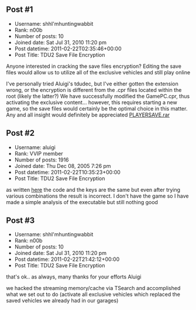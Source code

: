 ## Post #1
- Username: shhI'mhuntingwabbit
- Rank: n00b
- Number of posts: 10
- Joined date: Sat Jul 31, 2010 11:20 pm
- Post datetime: 2011-02-22T02:35:46+00:00
- Post Title: TDU2 Save File Encryption

Anyone interested in cracking the save files encryption? Editing the save files would allow us to utilize all of the exclusive vehicles and still play online

I've personally tried Aluigi's tdudec, but I've either gotten the extension wrong, or the encryption is different from the .cpr files located within the root (likely the latter?)
We have successfully modified the GamePC.cpr, thus activating the exclusive content... however, this requires starting a new game, so the save files would certainly be 
the optimal choice in this matter. Any and all insight would definitely be appreciated
[PLAYERSAVE.rar](https://xentaxbackup.github.io/file/3966_PLAYERSAVE.rar)
## Post #2
- Username: aluigi
- Rank: VVIP member
- Number of posts: 1916
- Joined date: Thu Dec 08, 2005 7:26 pm
- Post datetime: 2011-02-22T10:35:23+00:00
- Post Title: TDU2 Save File Encryption

as written [here](http://forum.xentax.com/viewtopic.php?p=49712#p49712) the code and the keys are the same but even after trying various combinations the result is incorrect.
I don't have the game so I have made a simple analysis of the executable but still nothing good
## Post #3
- Username: shhI'mhuntingwabbit
- Rank: n00b
- Number of posts: 10
- Joined date: Sat Jul 31, 2010 11:20 pm
- Post datetime: 2011-02-22T21:42:12+00:00
- Post Title: TDU2 Save File Encryption

that's ok.. as always, many thanks for your efforts Aluigi

we hacked the streaming memory/cache via TSearch and accomplished what we set out to do 
(activate all exclusive vehicles which replaced the saved vehicles we already had in our garages)
